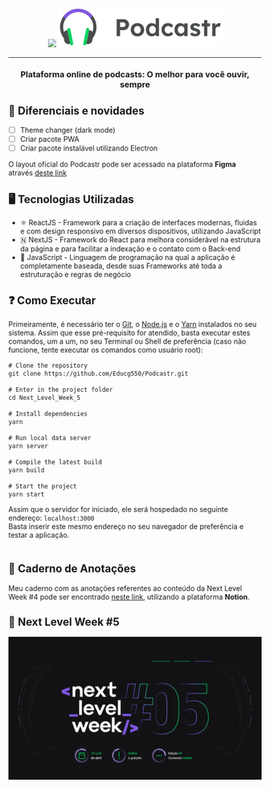 <h3 align="center">
    <img src="public/images/podcastr.svg">
    <img src="public/logo.svg" />
    <hr />
</h3>   

<h3 align="center">
    Plataforma online de podcasts: O melhor para você ouvir, sempre
</h3>

## 🌟 Diferenciais e novidades

- [ ] Theme changer (dark mode)
- [ ] Criar pacote PWA
- [ ] Criar pacote instalável utilizando Electron

O layout oficial do Podcastr pode ser acessado na plataforma **Figma** através [deste link](https://www.figma.com/file/yBoRD3O9wl2uZvJDhTjL99/Podcastr)

## 🖥️ Tecnologias Utilizadas

- ⚛️ ReactJS - Framework para a criação de interfaces modernas, fluidas e com design responsivo em diversos dispositivos, utilizando JavaScript
- 🇳 NextJS - Framework do React para melhora considerável na estrutura da página e para facilitar a indexação e o contato com o Back-end
- 💛 JavaScript - Linguagem de programação na qual a aplicação é completamente baseada, desde suas Frameworks até toda a estruturação e regras de negócio

## ❓ Como Executar

Primeiramente, é necessário ter o [Git](https://git-scm.com/downloads), o [Node.js](https://nodejs.org/en/download/) e o [Yarn](https://yarnpkg.com/) instalados no seu sistema. Assim que esse pré-requisito for atendido, basta executar estes comandos, um a um, no seu Terminal ou Shell de preferência (caso não funcione, tente executar os comandos como usuário root):

```
# Clone the repository
git clone https://github.com/Educg550/Podcastr.git

# Enter in the project folder
cd Next_Level_Week_5

# Install dependencies
yarn

# Run local data server
yarn server

# Compile the latest build
yarn build

# Start the project
yarn start
```

Assim que o servidor for iniciado, ele será hospedado no seguinte endereço: `localhost:3000`
<br>
Basta inserir este mesmo endereço no seu navegador de preferência e testar a aplicação.
<br>
<br>

## 📓 Caderno de Anotações

Meu caderno com as anotações referentes ao conteúdo da Next Level Week #4 pode ser encontrado [neste link](https://www.notion.so/Next-Level-Week-5-04fd4b41bd3d493587a7ce58ff271060), utilizando a plataforma **Notion**.

## 🚀 Next Level Week #5

![nlw5](public/images/nlw5.png "nlw5")
